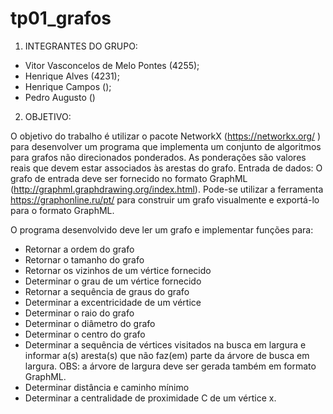 # tp01_grafos

1) INTEGRANTES DO GRUPO:                       

 - Vitor Vasconcelos de Melo Pontes (4255);  
 - Henrique Alves (4231);                    
 - Henrique Campos ();                       
 - Pedro Augusto ()                          


2) OBJETIVO:

  O objetivo do trabalho é utilizar o pacote NetworkX (https://networkx.org/ ) para
desenvolver um programa que implementa um conjunto de algoritmos para grafos não
direcionados ponderados. As ponderações são valores reais que devem estar associados
às arestas do grafo.
  Entrada de dados: O grafo de entrada deve ser fornecido no formato GraphML
(http://graphml.graphdrawing.org/index.html). Pode-se utilizar a ferramenta
https://graphonline.ru/pt/ para construir um grafo visualmente e exportá-lo para o formato
GraphML.

O programa desenvolvido deve ler um grafo e implementar funções para:
  - Retornar a ordem do grafo
  - Retornar o tamanho do grafo
  - Retornar os vizinhos de um vértice fornecido
  - Determinar o grau de um vértice fornecido
  - Retornar a sequência de graus do grafo
  - Determinar a excentricidade de um vértice
  - Determinar o raio do grafo
  - Determinar o diâmetro do grafo
  - Determinar o centro do grafo
  - Determinar a sequência de vértices visitados na busca em largura e informar a(s)
    aresta(s) que não faz(em) parte da árvore de busca em largura. OBS: a árvore de
    largura deve ser gerada também em formato GraphML.
  - Determinar distância e caminho mínimo
  - Determinar a centralidade de proximidade C de um vértice x.
